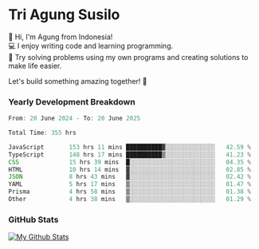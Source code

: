 # Tri Agung Susilo

👋 Hi, I'm Agung from Indonesia!<br>
💻 I enjoy writing code and learning programming.<br>
🧠 Try solving problems using my own programs and creating solutions to make life easier.

Let's build something amazing together! 🚀

### Yearly Development Breakdown

<!--START_SECTION:waka-->

```TypeScript JavaScript PHP
From: 20 June 2024 - To: 20 June 2025

Total Time: 355 hrs

JavaScript       153 hrs 11 mins ██████████▓░░░░░░░░░░░░░░   42.59 %
TypeScript       148 hrs 17 mins ██████████▒░░░░░░░░░░░░░░   41.23 %
CSS              15 hrs 39 mins  █░░░░░░░░░░░░░░░░░░░░░░░░   04.35 %
HTML             10 hrs 14 mins  ▓░░░░░░░░░░░░░░░░░░░░░░░░   02.85 %
JSON             8 hrs 43 mins   ▓░░░░░░░░░░░░░░░░░░░░░░░░   02.42 %
YAML             5 hrs 17 mins   ▒░░░░░░░░░░░░░░░░░░░░░░░░   01.47 %
Prisma           4 hrs 58 mins   ▒░░░░░░░░░░░░░░░░░░░░░░░░   01.38 %
Other            4 hrs 38 mins   ▒░░░░░░░░░░░░░░░░░░░░░░░░   01.29 %
```

<!--END_SECTION:waka-->

### GitHub Stats

[![My Github Stats](https://github-readme-stats.vercel.app/api?username=triagung128&show_icons=true&hide=contribs,issues&count_private=true&theme=tokyonight)](https://github.com/triagung128)

<!-- [![Top Langs](https://github-readme-stats.vercel.app/api/top-langs/?username=triagung128&layout=compact)](https://github.com/triagung128) -->
